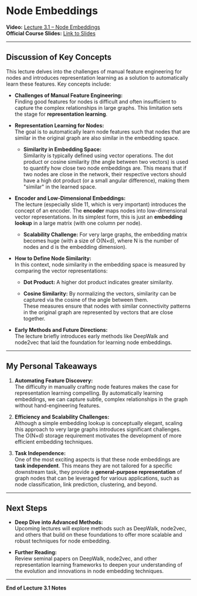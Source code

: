 # Node Embeddings

**Video:** [Lecture 3.1 – Node Embeddings](https://www.youtube.com/watch?v=rMq21iY61SE&list=PLoROMvodv4rPLKxIpqhjhPgdQy7imNkDn&index=7&ab_channel=StanfordOnline)  
**Official Course Slides:** [Link to Slides](https://web.stanford.edu/class/cs224w/slides/03-GNN1.pdf)

---

## Discussion of Key Concepts

This lecture delves into the challenges of manual feature engineering for nodes and introduces representation learning as a solution to automatically learn these features. Key concepts include:

- **Challenges of Manual Feature Engineering:**  
    Finding good features for nodes is difficult and often insufficient to capture the complex relationships in large graphs. This limitation sets the stage for **representation learning**.
    
- **Representation Learning for Nodes:**  
    The goal is to automatically learn node features such that nodes that are similar in the original graph are also similar in the embedding space.
    
    - **Similarity in Embedding Space:**  
        Similarity is typically defined using vector operations. The dot product or cosine similarity (the angle between two vectors) is used to quantify how close two node embeddings are. This means that if two nodes are close in the network, their respective vectors should have a high dot product (or a small angular difference), making them "similar" in the learned space.
        
- **Encoder and Low-Dimensional Embeddings:**  
    The lecture (especially slide 11, which is very important) introduces the concept of an encoder. The **encoder** maps nodes into low-dimensional vector representations. In its simplest form, this is just an **embedding lookup** in a large matrix (with one column per node).
    
    - **Scalability Challenge:** For very large graphs, the embedding matrix becomes huge (with a size of O(N×d), where N is the number of nodes and d is the embedding dimension).
        
- **How to Define Node Similarity:**  
    In this context, node similarity in the embedding space is measured by comparing the vector representations:
    
    - **Dot Product:** A higher dot product indicates greater similarity.
        
    - **Cosine Similarity:** By normalizing the vectors, similarity can be captured via the cosine of the angle between them.  
        These measures ensure that nodes with similar connectivity patterns in the original graph are represented by vectors that are close together.
        
- **Early Methods and Future Directions:**  
    The lecture briefly introduces early methods like DeepWalk and node2vec that laid the foundation for learning node embeddings.
    

---

## My Personal Takeaways

1. **Automating Feature Discovery:**  
    The difficulty in manually crafting node features makes the case for representation learning compelling. By automatically learning embeddings, we can capture subtle, complex relationships in the graph without hand-engineering features.
    
2. **Efficiency and Scalability Challenges:**  
    Although a simple embedding lookup is conceptually elegant, scaling this approach to very large graphs introduces significant challenges. The O(N×d) storage requirement motivates the development of more efficient embedding techniques.
    
3. **Task Independence:**  
    One of the most exciting aspects is that these node embeddings are **task independent**. This means they are not tailored for a specific downstream task, they provide a **general-purpose representation** of graph nodes that can be leveraged for various applications, such as node classification, link prediction, clustering, and beyond.
    
---

## Next Steps

- **Deep Dive into Advanced Methods:**  
    Upcoming lectures will explore methods such as DeepWalk, node2vec, and others that build on these foundations to offer more scalable and robust techniques for node embedding.
    
- **Further Reading:**  
    Review seminal papers on DeepWalk, node2vec, and other representation learning frameworks to deepen your understanding of the evolution and innovations in node embedding techniques.
    
---

**End of Lecture 3.1 Notes**
